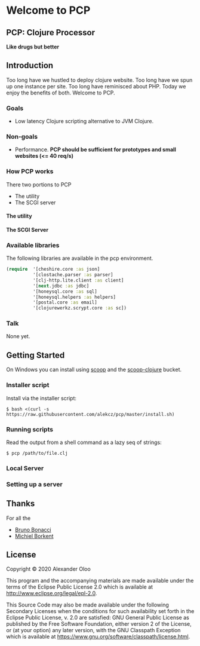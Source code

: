 # Welcome to PCP

## PCP: Clojure Processor 
__Like drugs but better__

## Introduction

Too long have we hustled to deploy clojure website. Too long have we spun up one instance per site. Too long have reminisced about PHP. Today we enjoy the benefits of both. Welcome to PCP.

### Goals

* Low latency Clojure scripting alternative to JVM Clojure.

### Non-goals

* Performance.  __PCP should be sufficient for prototypes and small websites  (<= 40 req/s)__

### How PCP works
There two portions to PCP
- The utility
- The SCGI server

#### The utility


#### The SCGI Server

### Available libraries
The following libraries are available in the pcp environment. 

```clojure
(require  '[cheshire.core :as json]
          '[clostache.parser :as parser]
          '[clj-http.lite.client :as client]
          '[next.jdbc :as jdbc]
          '[honeysql.core :as sql]
          '[honeysql.helpers :as helpers]
          '[postal.core :as email]
          '[clojurewerkz.scrypt.core :as sc])
```

### Talk

None yet.

## Getting Started

On Windows you can install using [scoop](https://scoop.sh/) and the
[scoop-clojure](https://github.com/littleli/scoop-clojure) bucket.

### Installer script

Install via the installer script:

``` shellsession
$ bash <(curl -s https://raw.githubusercontent.com/alekcz/pcp/master/install.sh)
```

### Running scripts

Read the output from a shell command as a lazy seq of strings:

``` shell
$ pcp /path/to/file.clj
```

### Local Server


### Setting up a server


## Thanks
For all the 

- [Bruno Bonacci](https://github.com/BrunoBonacci) 
- [Michiel Borkent](https://github.com/borkdude) 

## License

Copyright © 2020 Alexander Oloo

This program and the accompanying materials are made available under the terms of the Eclipse Public License 2.0 which is available at http://www.eclipse.org/legal/epl-2.0.

This Source Code may also be made available under the following Secondary Licenses when the conditions for such availability set forth in the Eclipse Public License, v. 2.0 are satisfied: GNU General Public License as published by the Free Software Foundation, either version 2 of the License, or (at your option) any later version, with the GNU Classpath Exception which is available at https://www.gnu.org/software/classpath/license.html.